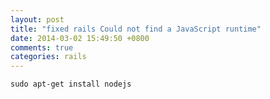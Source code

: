 ```yaml
---
layout: post
title: "fixed rails Could not find a JavaScript runtime"
date: 2014-03-02 15:49:50 +0800
comments: true
categories: rails
---
```


```
sudo apt-get install nodejs
```